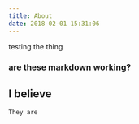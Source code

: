 ```yaml
---
title: About
date: 2018-02-01 15:31:06
---
```


testing the thing

### are these markdown working?

## I believe

```They are ```
